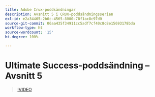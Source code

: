 ```yaml
---
title: Adobe Crux-poddsändningar
description: Avsnitt 5 i CRUX-poddsändningsserien
exl-id: e2a34465-2b0c-4565-8000-78f1ac8c97d0
source-git-commit: 06aa435f34911cc5adf7cf40c8c8e15693178bda
workflow-type: ht
source-wordcount: '15'
ht-degree: 100%

---
```


# Ultimate Success-poddsändning – Avsnitt 5

>[!VIDEO](https://video.tv.adobe.com/v/3428867?quality=12learn=on)
